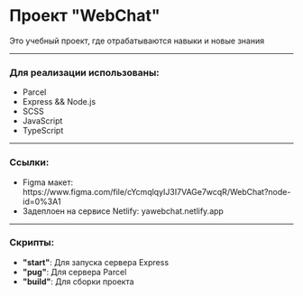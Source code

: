 <h1>Проект "WebChat"</h1>
<p>Это учебный проект, где отрабатываются навыки и новые знания</p>
<hr/>
<h3>Для реализации использованы:</h3>
<ul>
    <li>Parcel</li>
    <li>Express && Node.js</li>
    <li>SCSS</li>
    <li>JavaScript</li>
    <li>TypeScript</li>

</ul>
<hr/>
<h3>Ссылки:</h3>
<ul>
    <li>Figma макет: <a>https://www.figma.com/file/cYcmqlqyIJ3I7VAGe7wcqR/WebChat?node-id=0%3A1</a></li>
    <li>Задеплоен на сервисе Netlify: <a>yawebchat.netlify.app</a></li>
</ul>

<hr/>
<h3>Скрипты:</h3>

<ul>
    <li><b>"start"</b>: Для запуска сервера Express</li>
    <li><b>"pug"</b>: Для сервера Parcel</li>
    <li><b>"build"</b>: Для сборки проекта</li>
</ul>
